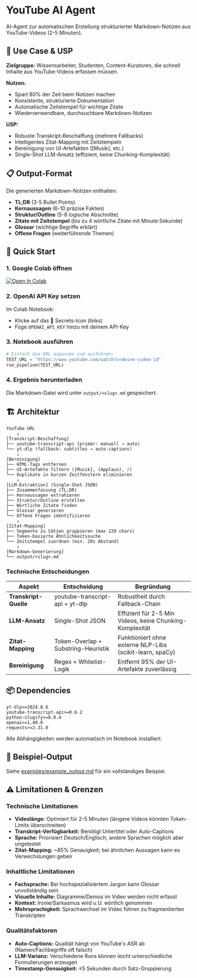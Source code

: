 # YouTube AI Agent

AI-Agent zur automatischen Erstellung strukturierter Markdown-Notizen aus YouTube-Videos (2-5 Minuten).

## 🎯 Use Case & USP

**Zielgruppe:** Wissensarbeiter, Studenten, Content-Kuratoren, die schnell Inhalte aus YouTube-Videos erfassen müssen.

**Nutzen:**
- Spart 80% der Zeit beim Notizen machen
- Konsistente, strukturierte Dokumentation
- Automatische Zeitstempel für wichtige Zitate
- Wiederverwendbare, durchsuchbare Markdown-Notizen

**USP:**
- Robuste Transkript-Beschaffung (mehrere Fallbacks)
- Intelligentes Zitat-Mapping mit Zeitstempeln
- Bereinigung von UI-Artefakten ([Musik], etc.)
- Single-Shot LLM-Ansatz (effizient, keine Chunking-Komplexität)

## 📋 Output-Format

Die generierten Markdown-Notizen enthalten:

- **TL;DR** (3-5 Bullet Points)
- **Kernaussagen** (6-10 präzise Fakten)
- **Struktur/Outline** (5-8 logische Abschnitte)
- **Zitate mit Zeitstempel** (bis zu 4 wörtliche Zitate mit Minute:Sekunde)
- **Glossar** (wichtige Begriffe erklärt)
- **Offene Fragen** (weiterführende Themen)

## 🚀 Quick Start

### 1. Google Colab öffnen

[![Open In Colab](https://colab.research.google.com/assets/colab-badge.svg)](https://colab.research.google.com/github/RumiSepantaAi/youtube-agent/blob/main/notebook.ipynb)

### 2. OpenAI API Key setzen

Im Colab Notebook:
- Klicke auf das 🔑 Secrets-Icon (links)
- Füge `OPENAI_API_KEY` hinzu mit deinem API-Key

### 3. Notebook ausführen
```python
# Einfach die URL anpassen und ausführen:
TEST_URL = "https://www.youtube.com/watch?v=deine-video-id"
run_pipeline(TEST_URL)
```

### 4. Ergebnis herunterladen

Die Markdown-Datei wird unter `output/<slug>.md` gespeichert.

## 🏗️ Architektur
```
YouTube URL
    ↓
[Transkript-Beschaffung]
├── youtube-transcript-api (primär: manuell → auto)
└── yt-dlp (fallback: subtitles → auto-captions)
    ↓
[Bereinigung]
├── HTML-Tags entfernen
├── UI-Artefakte filtern ([Musik], (Applaus), ♪)
└── Duplikate in kurzen Zeitfenstern eliminieren
    ↓
[LLM-Extraktion] (Single-Shot JSON)
├── Zusammenfassung (TL;DR)
├── Kernaussagen extrahieren
├── Struktur/Outline erstellen
├── Wörtliche Zitate finden
├── Glossar generieren
└── Offene Fragen identifizieren
    ↓
[Zitat-Mapping]
├── Segmente zu Sätzen gruppieren (max 220 chars)
├── Token-basierte Ähnlichkeitssuche
└── Zeitstempel zuordnen (min. 20s Abstand)
    ↓
[Markdown-Generierung]
└── output/<slug>.md
```

### Technische Entscheidungen

| Aspekt | Entscheidung | Begründung |
|--------|--------------|------------|
| **Transkript-Quelle** | youtube-transcript-api + yt-dlp | Robustheit durch Fallback-Chain |
| **LLM-Ansatz** | Single-Shot JSON | Effizient für 2-5 Min Videos, keine Chunking-Komplexität |
| **Zitat-Mapping** | Token-Overlap + Substring-Heuristik | Funktioniert ohne externe NLP-Libs (scikit-learn, spaCy) |
| **Bereinigung** | Regex + Whitelist-Logik | Entfernt 95% der UI-Artefakte zuverlässig |

## 📦 Dependencies
```
yt-dlp>=2024.8.6
youtube-transcript-api>=0.6.2
python-slugify>=8.0.4
openai>=1.40.0
requests>=2.31.0
```

Alle Abhängigkeiten werden automatisch im Notebook installiert.

## 🧪 Beispiel-Output

Siehe [examples/example_output.md](examples/example_output.md) für ein vollständiges Beispiel.

## ⚠️ Limitationen & Grenzen

### Technische Limitationen
- **Videolänge:** Optimiert für 2-5 Minuten (längere Videos könnten Token-Limits überschreiten)
- **Transkript-Verfügbarkeit:** Benötigt Untertitel oder Auto-Captions
- **Sprache:** Priorisiert Deutsch/Englisch; andere Sprachen möglich aber ungetestet
- **Zitat-Mapping:** ~85% Genauigkeit; bei ähnlichen Aussagen kann es Verwechslungen geben

### Inhaltliche Limitationen
- **Fachsprache:** Bei hochspezialisiertem Jargon kann Glossar unvollständig sein
- **Visuelle Inhalte:** Diagramme/Demos im Video werden nicht erfasst
- **Kontext:** Ironie/Sarkasmus wird u.U. wörtlich genommen
- **Mehrsprachigkeit:** Sprachwechsel im Video führen zu fragmentierten Transkripten

### Qualitätsfaktoren
- **Auto-Captions:** Qualität hängt von YouTube's ASR ab (Namen/Fachbegriffe oft falsch)
- **LLM-Varianz:** Verschiedene Runs können leicht unterschiedliche Formulierungen erzeugen
- **Timestamp-Genauigkeit:** ±5 Sekunden durch Satz-Gruppierung


